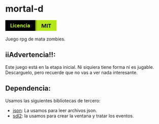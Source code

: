 # mortal-d

![Licencia MIT](https://github.com/dabl03/mortal-d/raw/master/img/logo%20de%20licencia%20MIT.png)

Juego rpg de mata zombies.

## iiAdvertencia!!:
Este juego está en la etapa inicial. Ni siquiera tiene forma ni es jugable. Descarguelo, pero recuerde que no vas a ver nada interesante.

## Dependencia:
Usamos las siguientes bibliotecas de tercero:
- [json](https://github.com/open-source-parsers/jsoncpp): La usamos para leer archivos json.
- [sdl2](https://github.com/libsdl-org/SDL): la usamos para crear la ventana y tratar los eventos.